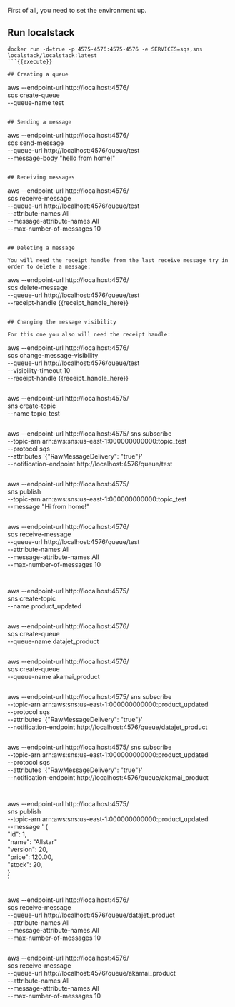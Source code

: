First of all, you need to set the environment up.

## Run localstack

```
docker run -d=true -p 4575-4576:4575-4576 -e SERVICES=sqs,sns localstack/localstack:latest
```{{execute}}

## Creating a queue

```
aws --endpoint-url http://localhost:4576/ \
    sqs create-queue \
    --queue-name test
```{{execute}}

## Sending a message

```
aws --endpoint-url http://localhost:4576/ \
    sqs send-message \
    --queue-url http://localhost:4576/queue/test \
    --message-body "hello from home!"
```{{execute}}

## Receiving messages

```
aws --endpoint-url http://localhost:4576/ \
    sqs receive-message \
    --queue-url http://localhost:4576/queue/test \
    --attribute-names All \
    --message-attribute-names All \
    --max-number-of-messages 10
```{{execute}}

## Deleting a message

You will need the receipt handle from the last receive message try in order to delete a message:

```
aws --endpoint-url http://localhost:4576/ \
    sqs delete-message \
    --queue-url http://localhost:4576/queue/test \
    --receipt-handle {{receipt_handle_here}}
```{{copy}}

## Changing the message visibility

For this one you also will need the receipt handle:

```
aws --endpoint-url http://localhost:4576/ \
    sqs change-message-visibility \
    --queue-url http://localhost:4576/queue/test \
    --visibility-timeout 10 \
    --receipt-handle {{receipt_handle_here}}
```{{copy}}

```
aws --endpoint-url http://localhost:4575/ \
    sns create-topic \
    --name topic_test
```{{execute}}

```
aws --endpoint-url http://localhost:4575/ sns subscribe \
    --topic-arn arn:aws:sns:us-east-1:000000000000:topic_test \
    --protocol sqs \
    --attributes '{"RawMessageDelivery": "true"}' \
    --notification-endpoint http://localhost:4576/queue/test
```{{execute}}

```
aws --endpoint-url http://localhost:4575/ \
    sns publish \
    --topic-arn arn:aws:sns:us-east-1:000000000000:topic_test \
    --message "Hi from home!"
```{{execute}}

```
aws --endpoint-url http://localhost:4576/ \
    sqs receive-message \
    --queue-url http://localhost:4576/queue/test \
    --attribute-names All \
    --message-attribute-names All \
    --max-number-of-messages 10
```{{execute}}


```
aws --endpoint-url http://localhost:4575/ \
    sns create-topic \
    --name product_updated
```{{execute}}

```
aws --endpoint-url http://localhost:4576/ \
    sqs create-queue \
    --queue-name datajet_product
```{{execute}}

```
aws --endpoint-url http://localhost:4576/ \
    sqs create-queue \
    --queue-name akamai_product
```{{execute}}

```
aws --endpoint-url http://localhost:4575/ sns subscribe \
    --topic-arn arn:aws:sns:us-east-1:000000000000:product_updated \
    --protocol sqs \
    --attributes '{"RawMessageDelivery": "true"}' \
    --notification-endpoint http://localhost:4576/queue/datajet_product
```{{execute}}

```
aws --endpoint-url http://localhost:4575/ sns subscribe \
    --topic-arn arn:aws:sns:us-east-1:000000000000:product_updated \
    --protocol sqs \
    --attributes '{"RawMessageDelivery": "true"}' \
    --notification-endpoint http://localhost:4576/queue/akamai_product
```{{execute}}


```
aws --endpoint-url http://localhost:4575/ \
    sns publish \
    --topic-arn arn:aws:sns:us-east-1:000000000000:product_updated \
    --message '
      {                      \
        "id": 1,             \
        "name": "Allstar"    \
        "version": 20,       \
        "price": 120.00,     \
        "stock": 20,         \
      }                      \
    '
```{{execute}}

```
aws --endpoint-url http://localhost:4576/ \
    sqs receive-message \
    --queue-url http://localhost:4576/queue/datajet_product \
    --attribute-names All \
    --message-attribute-names All \
    --max-number-of-messages 10
```{{execute}}

```
aws --endpoint-url http://localhost:4576/ \
    sqs receive-message \
    --queue-url http://localhost:4576/queue/akamai_product \
    --attribute-names All \
    --message-attribute-names All \
    --max-number-of-messages 10
```{{execute}}